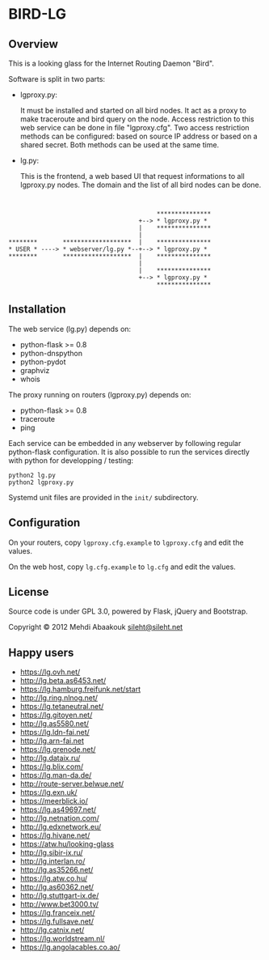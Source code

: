 BIRD-LG
=======

Overview
--------

This is a looking glass for the Internet Routing Daemon "Bird".

Software is split in two parts:

 - lgproxy.py:

   It must be installed and started on all bird nodes. It act as a proxy to make traceroute and bird query on the node.
   Access restriction to this web service can be done in file "lgproxy.cfg". Two access restriction methods can be configured:
   based on source IP address or based on a shared secret. Both methods can be used at the same time.

 - lg.py:

   This is the frontend, a web based UI that request informations to all lgproxy.py nodes.
   The domain and the list of all bird nodes can be done.


```


                                         ***************
                                    +--> * lgproxy.py *
                                    |    ***************
                                    |  
********       *******************  |    ***************
* USER * ----> * webserver/lg.py *--+--> * lgproxy.py *
********       *******************  |    ***************
                                    |  
                                    |    ***************
                                    +--> * lgproxy.py *
                                         ***************
```


Installation
------------

The web service (lg.py) depends on:

 - python-flask  >= 0.8
 - python-dnspython
 - python-pydot
 - graphviz
 - whois

The proxy running on routers (lgproxy.py) depends on:

 - python-flask  >= 0.8
 - traceroute
 - ping

Each service can be embedded in any webserver by following regular python-flask configuration.
It is also possible to run the services directly with python for developping / testing:

    python2 lg.py
    python2 lgproxy.py

Systemd unit files are provided in the `init/` subdirectory.


Configuration
-------------

On your routers, copy `lgproxy.cfg.example` to `lgproxy.cfg` and edit the values.

On the web host, copy `lg.cfg.example` to `lg.cfg` and edit the values.


License
-------

Source code is under GPL 3.0, powered by Flask, jQuery and Bootstrap.

Copyright © 2012 Mehdi Abaakouk <sileht@sileht.net>

Happy users
-----------

* https://lg.ovh.net/
* http://lg.beta.as6453.net/
* https://lg.hamburg.freifunk.net/start
* http://lg.ring.nlnog.net/
* https://lg.tetaneutral.net/
* https://lg.gitoyen.net/
* http://lg.as5580.net/
* https://lg.ldn-fai.net/
* http://lg.arn-fai.net
* https://lg.grenode.net/
* http://lg.dataix.ru/
* https://lg.blix.com/
* https://lg.man-da.de/
* http://route-server.belwue.net/
* https://lg.exn.uk/
* https://meerblick.io/
* https://lg.as49697.net/
* http://lg.netnation.com/
* http://lg.edxnetwork.eu/
* https://lg.hivane.net/
* https://atw.hu/looking-glass
* http://lg.sibir-ix.ru/
* http://lg.interlan.ro/
* http://lg.as35266.net/
* https://lg.atw.co.hu/
* http://lg.as60362.net/
* http://lg.stuttgart-ix.de/
* http://www.bet3000.tv/
* https://lg.franceix.net/
* https://lg.fullsave.net/
* http://lg.catnix.net/
* https://lg.worldstream.nl/
* https://lg.angolacables.co.ao/

